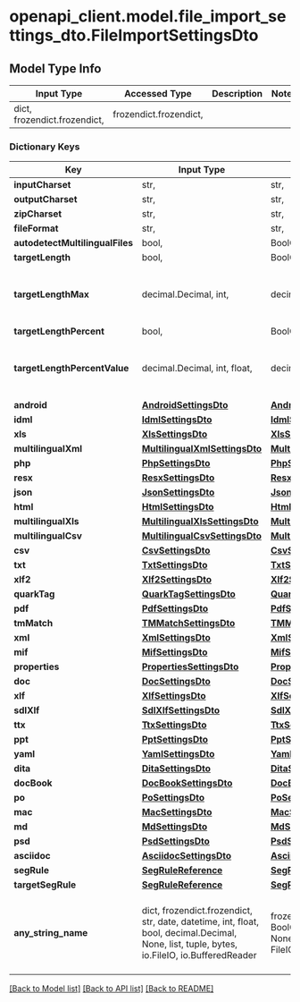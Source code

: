 # openapi_client.model.file_import_settings_dto.FileImportSettingsDto

## Model Type Info
Input Type | Accessed Type | Description | Notes
------------ | ------------- | ------------- | -------------
dict, frozendict.frozendict,  | frozendict.frozendict,  |  | 

### Dictionary Keys
Key | Input Type | Accessed Type | Description | Notes
------------ | ------------- | ------------- | ------------- | -------------
**inputCharset** | str,  | str,  |  | [optional] 
**outputCharset** | str,  | str,  |  | [optional] 
**zipCharset** | str,  | str,  |  | [optional] 
**fileFormat** | str,  | str,  |  | [optional] 
**autodetectMultilingualFiles** | bool,  | BoolClass,  |  | [optional] 
**targetLength** | bool,  | BoolClass,  |  | [optional] 
**targetLengthMax** | decimal.Decimal, int,  | decimal.Decimal,  |  | [optional] value must be a 32 bit integer
**targetLengthPercent** | bool,  | BoolClass,  |  | [optional] 
**targetLengthPercentValue** | decimal.Decimal, int, float,  | decimal.Decimal,  |  | [optional] value must be a 64 bit float
**android** | [**AndroidSettingsDto**](AndroidSettingsDto.md) | [**AndroidSettingsDto**](AndroidSettingsDto.md) |  | [optional] 
**idml** | [**IdmlSettingsDto**](IdmlSettingsDto.md) | [**IdmlSettingsDto**](IdmlSettingsDto.md) |  | [optional] 
**xls** | [**XlsSettingsDto**](XlsSettingsDto.md) | [**XlsSettingsDto**](XlsSettingsDto.md) |  | [optional] 
**multilingualXml** | [**MultilingualXmlSettingsDto**](MultilingualXmlSettingsDto.md) | [**MultilingualXmlSettingsDto**](MultilingualXmlSettingsDto.md) |  | [optional] 
**php** | [**PhpSettingsDto**](PhpSettingsDto.md) | [**PhpSettingsDto**](PhpSettingsDto.md) |  | [optional] 
**resx** | [**ResxSettingsDto**](ResxSettingsDto.md) | [**ResxSettingsDto**](ResxSettingsDto.md) |  | [optional] 
**json** | [**JsonSettingsDto**](JsonSettingsDto.md) | [**JsonSettingsDto**](JsonSettingsDto.md) |  | [optional] 
**html** | [**HtmlSettingsDto**](HtmlSettingsDto.md) | [**HtmlSettingsDto**](HtmlSettingsDto.md) |  | [optional] 
**multilingualXls** | [**MultilingualXlsSettingsDto**](MultilingualXlsSettingsDto.md) | [**MultilingualXlsSettingsDto**](MultilingualXlsSettingsDto.md) |  | [optional] 
**multilingualCsv** | [**MultilingualCsvSettingsDto**](MultilingualCsvSettingsDto.md) | [**MultilingualCsvSettingsDto**](MultilingualCsvSettingsDto.md) |  | [optional] 
**csv** | [**CsvSettingsDto**](CsvSettingsDto.md) | [**CsvSettingsDto**](CsvSettingsDto.md) |  | [optional] 
**txt** | [**TxtSettingsDto**](TxtSettingsDto.md) | [**TxtSettingsDto**](TxtSettingsDto.md) |  | [optional] 
**xlf2** | [**Xlf2SettingsDto**](Xlf2SettingsDto.md) | [**Xlf2SettingsDto**](Xlf2SettingsDto.md) |  | [optional] 
**quarkTag** | [**QuarkTagSettingsDto**](QuarkTagSettingsDto.md) | [**QuarkTagSettingsDto**](QuarkTagSettingsDto.md) |  | [optional] 
**pdf** | [**PdfSettingsDto**](PdfSettingsDto.md) | [**PdfSettingsDto**](PdfSettingsDto.md) |  | [optional] 
**tmMatch** | [**TMMatchSettingsDto**](TMMatchSettingsDto.md) | [**TMMatchSettingsDto**](TMMatchSettingsDto.md) |  | [optional] 
**xml** | [**XmlSettingsDto**](XmlSettingsDto.md) | [**XmlSettingsDto**](XmlSettingsDto.md) |  | [optional] 
**mif** | [**MifSettingsDto**](MifSettingsDto.md) | [**MifSettingsDto**](MifSettingsDto.md) |  | [optional] 
**properties** | [**PropertiesSettingsDto**](PropertiesSettingsDto.md) | [**PropertiesSettingsDto**](PropertiesSettingsDto.md) |  | [optional] 
**doc** | [**DocSettingsDto**](DocSettingsDto.md) | [**DocSettingsDto**](DocSettingsDto.md) |  | [optional] 
**xlf** | [**XlfSettingsDto**](XlfSettingsDto.md) | [**XlfSettingsDto**](XlfSettingsDto.md) |  | [optional] 
**sdlXlf** | [**SdlXlfSettingsDto**](SdlXlfSettingsDto.md) | [**SdlXlfSettingsDto**](SdlXlfSettingsDto.md) |  | [optional] 
**ttx** | [**TtxSettingsDto**](TtxSettingsDto.md) | [**TtxSettingsDto**](TtxSettingsDto.md) |  | [optional] 
**ppt** | [**PptSettingsDto**](PptSettingsDto.md) | [**PptSettingsDto**](PptSettingsDto.md) |  | [optional] 
**yaml** | [**YamlSettingsDto**](YamlSettingsDto.md) | [**YamlSettingsDto**](YamlSettingsDto.md) |  | [optional] 
**dita** | [**DitaSettingsDto**](DitaSettingsDto.md) | [**DitaSettingsDto**](DitaSettingsDto.md) |  | [optional] 
**docBook** | [**DocBookSettingsDto**](DocBookSettingsDto.md) | [**DocBookSettingsDto**](DocBookSettingsDto.md) |  | [optional] 
**po** | [**PoSettingsDto**](PoSettingsDto.md) | [**PoSettingsDto**](PoSettingsDto.md) |  | [optional] 
**mac** | [**MacSettingsDto**](MacSettingsDto.md) | [**MacSettingsDto**](MacSettingsDto.md) |  | [optional] 
**md** | [**MdSettingsDto**](MdSettingsDto.md) | [**MdSettingsDto**](MdSettingsDto.md) |  | [optional] 
**psd** | [**PsdSettingsDto**](PsdSettingsDto.md) | [**PsdSettingsDto**](PsdSettingsDto.md) |  | [optional] 
**asciidoc** | [**AsciidocSettingsDto**](AsciidocSettingsDto.md) | [**AsciidocSettingsDto**](AsciidocSettingsDto.md) |  | [optional] 
**segRule** | [**SegRuleReference**](SegRuleReference.md) | [**SegRuleReference**](SegRuleReference.md) |  | [optional] 
**targetSegRule** | [**SegRuleReference**](SegRuleReference.md) | [**SegRuleReference**](SegRuleReference.md) |  | [optional] 
**any_string_name** | dict, frozendict.frozendict, str, date, datetime, int, float, bool, decimal.Decimal, None, list, tuple, bytes, io.FileIO, io.BufferedReader | frozendict.frozendict, str, BoolClass, decimal.Decimal, NoneClass, tuple, bytes, FileIO | any string name can be used but the value must be the correct type | [optional]

[[Back to Model list]](../../README.md#documentation-for-models) [[Back to API list]](../../README.md#documentation-for-api-endpoints) [[Back to README]](../../README.md)

